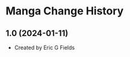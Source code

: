 Manga Change History
====================

1.0 (2024-01-11)
----------------
* Created by Eric G Fields
